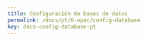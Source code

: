 ```yaml
---
title: Configuración de bases de datos
permalink: /docs/pt/6-opac/config-database
key: docs-config-database-pt
---
```

